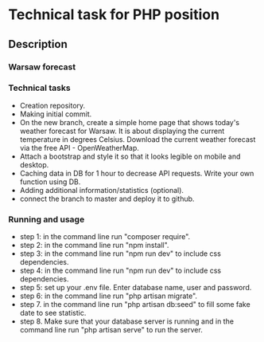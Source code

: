 # Technical task for PHP position
## Description
### Warsaw forecast
 
### Technical tasks
* Creation repository. 
* Making initial commit.
* On the new branch, create a simple home page that shows today's weather forecast for Warsaw. It is about displaying the current temperature in degrees Celsius. Download the current weather forecast via the free API - OpenWeatherMap.
* Attach a bootstrap and style it so that it looks legible on mobile and desktop. 
* Caching data in DB for 1 hour to decrease API requests. Write your own function using DB. 
* Adding additional information/statistics (optional).
* connect the branch to master and deploy it to github.

### Running and usage
* step 1: in the command line run "composer require".
* step 2: in the command line run "npm install".
* step 3: in the command line run "npm run dev" to include css dependencies.
* step 4: in the command line run "npm run dev" to include css dependencies.
* step 5: set up your .env file. Enter database name, user and password.
* step 6: in the command line run "php artisan migrate".
* step 7. in the command line run "php artisan db:seed" to fill some fake date to see statistic.
* step 8. Make sure that your database server is running and in the command line run "php artisan serve" to run the server.
